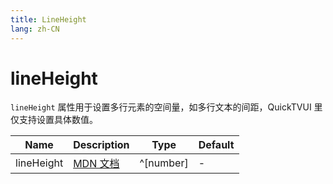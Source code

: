 ```yaml
---
title: LineHeight
lang: zh-CN
---
```


# lineHeight

`lineHeight` 属性用于设置多行元素的空间量，如多行文本的间距，QuickTVUI 里仅支持设置具体数值。

| Name               | Description      | Type                         | Default |
|--------------------|------------------|------------------------------| ------- |
| lineHeight         |[MDN 文档](http://developer.mozilla.org/zh-CN/docs/Web/CSS/line-height) | ^[number]| - |
